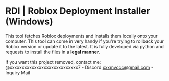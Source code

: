 # RDI | Roblox Deployment Installer (Windows)
This tool fetches Roblox deployments and installs them locally onto your computer. 
This tool can come in very handy if you're trying to rollback your Roblox version or update it to the latest.
It is fully developed via python and requests to install the files in a **legal manner**.

If you want this project removed, contact me:
@xxxxxxxxxxxxxxxxxxxxxxxxxxxx7 - Discord
xxxmvccc@gmail.com - Inquiry Mail
